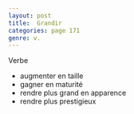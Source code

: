 ```yaml
---
layout: post
title:  Grandir
categories: page 171
genre: v.
---
```


Verbe

* augmenter en taille
* gagner en maturité
* rendre plus grand en apparence
* rendre plus prestigieux
